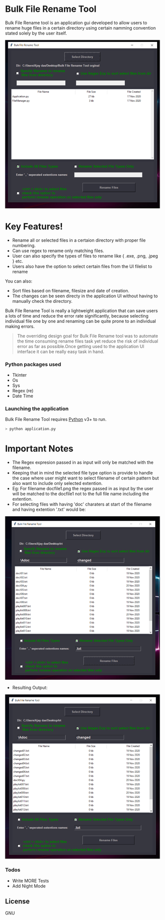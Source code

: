 # Bulk File Rename Tool
Bulk File Rename tool is an application gui developed to allow users to rename huge files in a certain directory using certain namming convention stated solely by the user itself.

![](images/application.PNG)

# Key Features!

  - Rename all or selected files in a certaion directory with proper file numbering.
  - Can use regex to rename only matching files.
  - User can also specify the types of files to rename like { .exe, .png, .jpeg } etc.
  - Users also have the option to select certain files from the UI filelist to rename


You can also:
  - Sort files based on filename, filesize and date of creation.
  - The changes can be seen directy in the application UI without having to manually check  the directory.
 
Bulk File Rename Tool is really a lightweight application that can save users a lots of time and reduce the error rate significantly, because selecting individual file one by one and renaming can be quite prone to an individual making errors.

> The overriding design goal for Bulk File Rename tool
> was to automate the time consuming rename files 
> task yet reduce the risk of individual error 
> as far as possible.Once getting used to the
> application UI interface it can be really
> easy task in hand.

### Python packages used

* Tkinter 
* Os
* Sys
* Regex (re)
* Date Time

### Launching the application

Bulk File Rename Tool requires [Python](https://www.python.org/downloads/) v3+ to run.

```sh
> python application.py
```

# Important Notes
 
   * The Regex expresion passed in as input will only be matched with the filename.
   * Keeping that in mind the selected file type option is provide to handle the case where user might want to select filename of certain pattern but also want to include only selected extention.
   * Eg: For filename docfile1.png the regex passed in as input by the user will be matched to the docfile1 not to the full file name including the extention.
   * For selecting files with having 'doc' charaters at start of the filename  and having  extention '.txt' would be:

![](images/combination.PNG)

* Resulting  Output:

![](images/cap.PNG)


### Todos

 - Write MORE Tests
 - Add Night Mode

License
----

GNU






